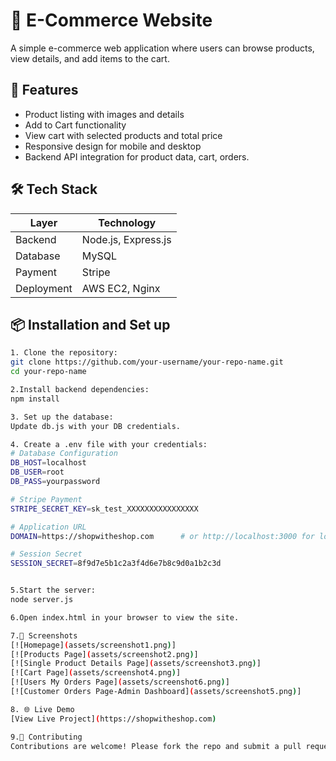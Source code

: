 # 🛒 E-Commerce Website  

A simple e-commerce web application where users can browse products, view details, and add items to the cart.  

## 📌 Features  
- Product listing with images and details  
- Add to Cart functionality  
- View cart with selected products and total price  
- Responsive design for mobile and desktop  
- Backend API integration for product data, cart, orders.

## 🛠️ Tech Stack  

| Layer        | Technology         |
|--------------|--------------------|
| Backend      | Node.js, Express.js |
| Database     | MySQL              |
| Payment      | Stripe             |
| Deployment   | AWS EC2, Nginx     |


## 📦 Installation and Set up
```bash
1. Clone the repository:
git clone https://github.com/your-username/your-repo-name.git
cd your-repo-name

2.Install backend dependencies:
npm install

3. Set up the database:
Update db.js with your DB credentials.

4. Create a .env file with your credentials:
# Database Configuration
DB_HOST=localhost
DB_USER=root
DB_PASS=yourpassword

# Stripe Payment
STRIPE_SECRET_KEY=sk_test_XXXXXXXXXXXXXXXX

# Application URL
DOMAIN=https://shopwitheshop.com      # or http://localhost:3000 for local

# Session Secret
SESSION_SECRET=8f9d7e5b1c2a3f4d6e7b8c9d0a1b2c3d


5.Start the server:
node server.js

6.Open index.html in your browser to view the site.

7.📸 Screenshots
[![Homepage](assets/screenshot1.png)]
[![Products Page](assets/screenshot2.png)] 
[![Single Product Details Page](assets/screenshot3.png)]
[![Cart Page](assets/screenshot4.png)] 
[![Users My Orders Page](assets/screenshot6.png)] 
[![Customer Orders Page-Admin Dashboard](assets/screenshot5.png)] 

8. 🌐 Live Demo
[View Live Project](https://shopwitheshop.com)

9.🙌 Contributing
Contributions are welcome! Please fork the repo and submit a pull request.
